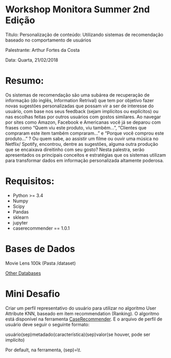 # Workshop Monitora Summer 2nd Edição

Título: Personalização de conteúdo: Utilizando sistemas de recomendação baseado no comportamento de usuários

Palestrante: Arthur Fortes da Costa

Data: Quarta, 21/02/2018

# Resumo:

Os sistemas de recomendação são uma subárea de recuperação de informação (do inglês, Information Retrival) que tem por objetivo fazer novas sugestões personalizadas que possam vir a ser de interesse do usuário, com base nos seus feedback (sejam implícitos ou explícitos) ou nas escolhas feitas por outros usuários com gostos similares. Ao navegar por sites como Amazon, Facebook e Americanas você já se deparou com frases como “Quem viu este produto, viu também…”, “Clientes que compraram este item também compraram…” e “Porque você comprou este produto…” ? Ou quem sabe, ao assistir um filme ou ouvir uma música no Netflix/ Spotify, encontrou, dentre as sugestões, alguma outra produção que se encaixava direitinho com seu gosto? Nesta palestra, serão apresentados os principais conceitos e estratégias que os sistemas utilizam para transformar dados em informação personalizada altamente poderosa.


# Requisitos: 

- Python >= 3.4
- Numpy
- Scipy
- Pandas
- sklearn
- jupyter
- caserecommender == 1.0.1

# Bases de Dados

Movie Lens 100k (Pasta /dataset)

[Other Databases](https://github.com/ArthurFortes/Datasets-for-Recommneder-Systems)


# Mini Desafio

Criar um perfil representativo do usuário para utilizar no algoritmo User Attribute KNN, 
baseado em item recommendation (Ranking). O algoritmo está disponível na ferramenta 
[CaseRecommender](https://github.com/ArthurFortes/CaseRecommender/blob/master/caserec/recommenders/item_recommendation/item_attribute_knn.py). 
E o arquivo de perfil de usuário deve seguir o seguinte formato: 

usuário(sep)metadado(característica)(sep)valor(se houver, pode ser implícito)

Por default, na ferramenta, (sep)=\t.


